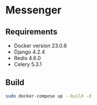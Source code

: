 # Messenger

## Requirements

* Docker version 23.0.6
* Django 4.2.4
* Redis 4.6.0
* Celery 5.3.1

## Build

```bash
sudo docker-compose up --build -d
```
